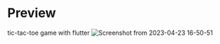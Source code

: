 # Preview
tic-tac-toe game with flutter
![Screenshot from 2023-04-23 16-50-51](https://user-images.githubusercontent.com/78182930/233846944-9a33ad5e-7ca3-484a-a13d-4fc406b61d0d.png)
